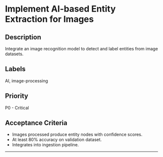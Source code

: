 # Implement AI-based Entity Extraction for Images

## Description
Integrate an image recognition model to detect and label entities from image datasets.

## Labels
AI, image-processing

## Priority
P0 - Critical

## Acceptance Criteria
- Images processed produce entity nodes with confidence scores.
- At least 80% accuracy on validation dataset.
- Integrates into ingestion pipeline.

---
